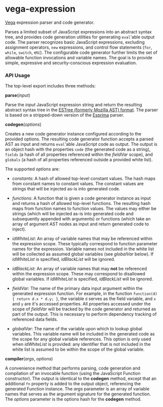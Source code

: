 # vega-expression

[Vega](http://github.com/vega/vega) expression parser and code generator.

Parses a limited subset of JavaScript expressions into an abstract syntax tree, and provides code generation utilities for generating `eval`'able output code. The parser recognizes basic JavaScript expressions, excluding assignment operators, `new` expressions, and control flow statements (`for`, `while`, `switch`, etc). The configurable code generator further limits the set of allowable function invocations and variable names. The goal is to provide simple, expressive and security-conscious expression evaluation.

### API Usage

The top-level export includes three methods:

<b>parse</b>(<i>input</i>)

Parse the _input_ JavaScript expression string and return the resulting abstract syntax tree in the [ESTree (formerly Mozilla AST) format](https://github.com/estree/estree). The parser is based on a stripped-down version of the [Esprima](http://esprima.org/) parser.

<b>codegen</b>(<i>options</i>)

Creates a new code generator instance configured according to the provided options. The resulting code generator function accepts a parsed AST as input and returns `eval`'able JavaScript code as output. The output is an object hash with the properties `code` (the generated code as a string), `fields` (a hash of all properties referenced within the _fieldVar_ scope), and `globals` (a hash of all properties referenced outside a provided white list).

The supported _options_ are:

* _constants_: A hash of allowed top-level constant values. The hash maps from constant names to constant values. The constant values are strings that will be injected as-is into generated code.

* _functions_: A function that is given a code generator instance as input and returns a hash of allowed top-level functions. The resulting hash maps from function names to function values. The values may either be strings (which will be injected as-is into generated code and subsequently appended with arguments) or functions (which take an array of argument AST nodes as input and return generated code to inject).

* _idWhiteList_: An array of variable names that may be referenced within the expression scope. These typically correspond to function parameter names for the expression. Variable names not included in the white list will be collected as assumed global variables (see _globalVar_ below). If _idWhiteList_ is specified, _idBlackList_ will be ignored.

* _idBlackList_: An array of variable names that may __not__ be referenced within the expression scope. These may correspond to disallowed global variables. If _idWhiteList_ is specified, _idBlackList_ will be ignored.

* _fieldVar_: The name of the primary data input argument within the generated expression function. For example, in the function `function(d) { return d.x * d.y; }`, the variable `d` serves as the field variable, and `x` and `y` are it's accessed properties. All properties accessed under the scope of _fieldVar_ will be tracked by the code generator and returned as part of the output. This is necessary to perform dependency tracking of referenced data fields.

* _globalVar_: The name of the variable upon which to lookup global variables. This variable name will be included in the generated code as the scope for any global variable references. This option is only used when _idWhiteList_ is provided: any identifier that is not included in the white list is assumed to be within the scope of the global variable.

<b>compiler</b>(<i>args</i>, <i>options</i>)

A convenience method that performs parsing, code generation and compilation of an invocable function (using the JavaScript Function constructor). The output is identical to the __codegen__ method, except that an additional `fn` property is added to the output object, referencing the generated Function instance. The _args_ parameter is an array of variable names that serves as the argument signature for the generated function. The _options_ parameter is the options hash for the __codegen__ method.
